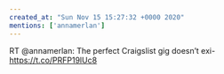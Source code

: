 ```yaml
---
created_at: "Sun Nov 15 15:27:32 +0000 2020"
mentions: ['annamerlan']
---
```


RT @annamerlan: The perfect Craigslist gig doesn’t exi- https://t.co/PRFP19lUc8